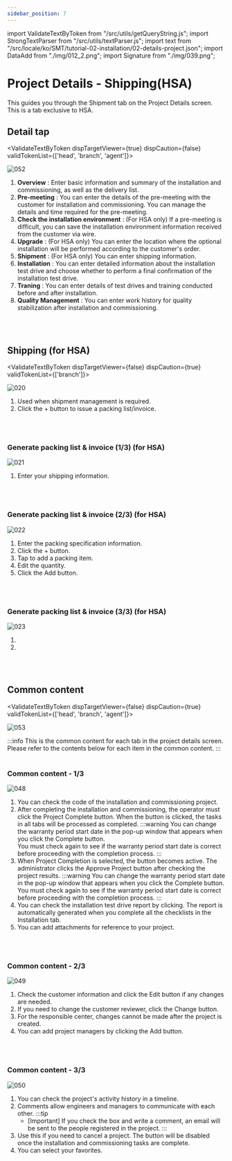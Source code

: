 ```yaml
---
sidebar_position: 7
---
```


import ValidateTextByToken from "/src/utils/getQueryString.js";
import StrongTextParser from "/src/utils/textParser.js";
import text from "/src/locale/ko/SMT/tutorial-02-installation/02-details-project.json";
import DataAdd from "./img/012_2.png";
import Signature from "./img/039.png";

# Project Details - Shipping(HSA)

This guides you through the Shipment tab on the Project Details screen. This is a tab exclusive to HSA.

## Detail tap

<ValidateTextByToken dispTargetViewer={true} dispCaution={false} validTokenList={['head', 'branch', 'agent']}>

![052](./img/052.png)
1. **Overview** : Enter basic information and summary of the installation and commissioning, as well as the delivery list.
1. **Pre-meeting** : You can enter the details of the pre-meeting with the customer for installation and commissioning. You can manage the details and time required for the pre-meeting.
1. **Check the installation environment** : (For HSA only) If a pre-meeting is difficult, you can save the installation environment information received from the customer via wire.
1. **Upgrade** : (For HSA only) You can enter the location where the optional installation will be performed according to the customer's order.
1. **Shipment** : (For HSA only) You can enter shipping information.
1. **Installation** : You can enter detailed information about the installation test drive and choose whether to perform a final confirmation of the installation test drive.
1. **Traning** : You can enter details of test drives and training conducted before and after installation.
1. **Quality Management** : You can enter work history for quality stabilization after installation and commissioning.

</ValidateTextByToken>
<br/>
<br/>

## Shipping (for HSA)

<ValidateTextByToken dispTargetViewer={false} dispCaution={true} validTokenList={['branch']}>

![020](./img/020.png)


1. Used when shipment management is required.
1. Click the + button to issue a packing list/invoice.
<br/>
<br/>

### Generate packing list & invoice (1/3) (for HSA)

![021](./img/021.png)

1. Enter your shipping information.
<br/>
<br/>

### Generate packing list & invoice (2/3) (for HSA)

![022](./img/022.png)

1. Enter the packing specification information.
1. Click the + button.
1. Tap to add a packing item.
1. Edit the quantity.
1. Click the Add button.
<br/>
<br/>

### Generate packing list & invoice (3/3) (for HSA)

![023](./img/023.png)

1. <StrongTextParser text={text.step3Packing01} />
1. <StrongTextParser text={text.step3Packing02} />

</ValidateTextByToken>
<br/>
<br/>

## Common content
<ValidateTextByToken dispTargetViewer={false} dispCaution={true} validTokenList={['head', 'branch', 'agent']}>

![053](./img/053.png)

:::info
    This is the common content for each tab in the project details screen. Please refer to the contents below for each item in the common content.
:::
<br/>
<br/>

### Common content - 1/3

![048](./img/048.png)

1. You can check the code of the installation and commissioning project.
1. After completing the installation and commissioning, the operator must click the Project Complete button. When the button is clicked, the tasks in all tabs will be processed as completed.
    :::warning
     You can change the warranty period start date in the pop-up window that appears when you click the Complete button.
    <br/>You must check again to see if the warranty period start date is correct before proceeding with the completion process.
    :::
1. When Project Completion is selected, the button becomes active. The administrator clicks the Approve Project button after checking the project results.
    :::warning
     You can change the warranty period start date in the pop-up window that appears when you click the Complete button.
    <br/>You must check again to see if the warranty period start date is correct before proceeding with the completion process.
    :::
1. You can check the installation test drive report by clicking. The report is automatically generated when you complete all the checklists in the Installation tab.
1. You can add attachments for reference to your project.
<br/>
<br/>

### Common content - 2/3

![049](./img/049.png)

1. Check the customer information and click the Edit button if any changes are needed.
1. If you need to change the customer reviewer, click the Change button.
1. For the responsible center, changes cannot be made after the project is created.
1. You can add project managers by clicking the Add button.
<br/>
<br/>

### Common content - 3/3

![050](./img/050.png)

1. You can check the project's activity history in a timeline.
1. Comments allow engineers and managers to communicate with each other.
    :::tip
    - [Important] If you check the box and write a comment, an email will be sent to the people registered in the project.
    :::
1. Use this if you need to cancel a project. The button will be disabled once the installation and commissioning tasks are complete.
1. You can select your favorites.
</ValidateTextByToken>


